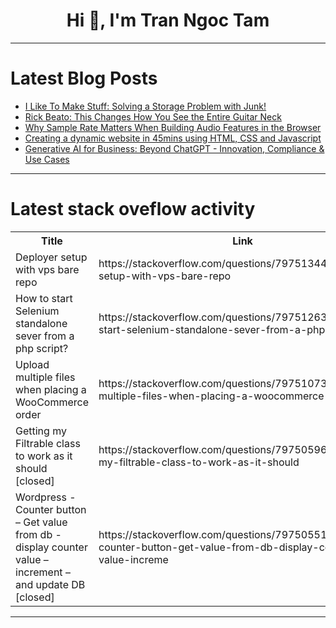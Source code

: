 <h1 align="center">Hi 👋, I'm Tran Ngoc Tam</h1>

---

# Latest Blog Posts 
<!-- BLOG-POST-LIST:START -->
- [I Like To Make Stuff: Solving a Storage Problem with Junk!](https://dev.to/maker_youtube/i-like-to-make-stuff-solving-a-storage-problem-with-junk-8ok)
- [Rick Beato: This Changes How You See the Entire Guitar Neck](https://dev.to/music_youtube/rick-beato-this-changes-how-you-see-the-entire-guitar-neck-9ng)
- [Why Sample Rate Matters When Building Audio Features in the Browser](https://dev.to/rijultp/why-sample-rate-matters-when-building-audio-features-in-the-browser-4982)
- [Creating a dynamic website in 45mins using HTML, CSS and Javascript](https://dev.to/jay-x/creating-a-dynamic-website-in-45mins-using-html-css-and-javascript-21m4)
- [Generative AI for Business: Beyond ChatGPT - Innovation, Compliance &amp; Use Cases](https://dev.to/zestminds_technologies_c1/generative-ai-for-business-beyond-chatgpt-innovation-compliance-use-cases-34od)
<!-- BLOG-POST-LIST:END -->

---

# Latest stack oveflow activity
<table>
  <tr><th>Title</th><th>Link</th></tr>
  <!-- STACKOVERFLOW:START --><tr><td>Deployer setup with vps bare repo</td><td>https://stackoverflow.com/questions/79751344/deployer-setup-with-vps-bare-repo</td></tr><tr><td>How to start Selenium standalone sever from a php script?</td><td>https://stackoverflow.com/questions/79751263/how-to-start-selenium-standalone-sever-from-a-php-script</td></tr><tr><td>Upload multiple files when placing a WooCommerce order</td><td>https://stackoverflow.com/questions/79751073/upload-multiple-files-when-placing-a-woocommerce-order</td></tr><tr><td>Getting my Filtrable class to work as it should [closed]</td><td>https://stackoverflow.com/questions/79750596/getting-my-filtrable-class-to-work-as-it-should</td></tr><tr><td>Wordpress - Counter button – Get value from db - display counter value – increment – and update DB [closed]</td><td>https://stackoverflow.com/questions/79750551/wordpress-counter-button-get-value-from-db-display-counter-value-increme</td></tr><!-- STACKOVERFLOW:END -->
</table>

---



